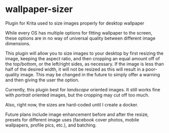 # wallpaper-sizer
Plugin for Krita used to size images properly for desktop wallpaper
  
While every OS has multiple options for fitting wallpaper to the screen,
these options are in no way of universal quality between different image dimensions.

This plugin will allow you to size images to your desktop by first resizing
the image, keeping the aspect ratio, and then cropping an equal amount off
of the top/bottom, or the left/right sides, as necessary.  If the image is less
than half of the desired width, it will not be resized
as this will result in a poor-quality image.  This may be changed in the future 
to simply offer a warning and then giving the user the option.

Currently, this plugin best for *landscape* oriented images.  It still works fine 
with *portrait* oriented images, but the cropping may cut off too much.

Also, right now, the sizes are hard-coded until I create a docker.

Future plans include image enhancement before and after the resize, presets for different
image uses (facebook cover photos, mobile wallpapers, profile pics, etc.), and batching.
